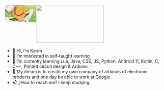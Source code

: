 <img src="https://i.pinimg.com/originals/54/85/76/54857676ea0602efe5d31ea1d395bab6.gif" width="220" height="123"/>
<img align='left' src='https://github.com/KarimRamirez/KarimRamirez/blob/main/img/Luffy.gif' width='20%'>

- 👋 Hi, I’m Karim
- 👀 I’m interested in self-taught learning
- 🌱 I’m currently learning Lua, Java, CSS, JS, Python, Android 11, Kotlin, C, C++, Printed circuit design & Arduino
- 💞️ My dream is to create my own company of all kinds of electronic products and one day be able to work at Google
- 📫 ¿How to reach me? I keep studying
